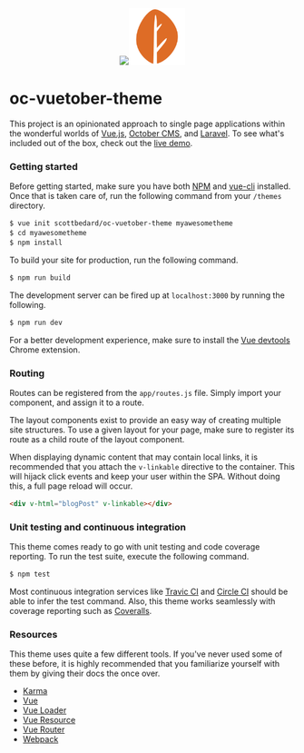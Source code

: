 <p align="center">
    <a href="//github.com/vuejs/vue" target="_blank"><img src="http://vuejs.org/images/logo.png" width="auto" height="105px"><a href="//github.com/octobercms/october" target="_blank"><img src="https://raw.githubusercontent.com/octobercms/october/master/themes/demo/assets/images/october.png" alt="October" width="auto" height="100px" /></a></a>
</p>

# oc-vuetober-theme

This project is an opinionated approach to single page applications within the wonderful worlds of [Vue.js](https://vuejs.org), [October CMS](https://octobercms.com), and [Laravel](https://laravel.com). To see what's included out of the box, check out the [live demo](http://vuetober.scottbedard.net).

<a name="getting-started"></a>
### Getting started

Before getting started, make sure you have both [NPM](https://www.npmjs.com) and [vue-cli](https://github.com/vuejs/vue-cli) installed. Once that is taken care of, run the following command from your `/themes` directory.

```bash
$ vue init scottbedard/oc-vuetober-theme myawesometheme
$ cd myawesometheme
$ npm install
```

To build your site for production, run the following command.

```bash
$ npm run build
```

The development server can be fired up at `localhost:3000` by running the following.

```bash
$ npm run dev
```

For a better development experience, make sure to install the [Vue devtools](https://github.com/vuejs/vue-devtools) Chrome extension.

<a name="routing"></a>
### Routing

Routes can be registered from the `app/routes.js` file. Simply import your component, and assign it to a route.

The layout components exist to provide an easy way of creating multiple site structures. To use a given layout for your page, make sure to register its route as a child route of the layout component.

When displaying dynamic content that may contain local links, it is recommended that you attach the `v-linkable` directive to the container. This will hijack click events and keep your user within the SPA. Without doing this, a full page reload will occur.

```html
<div v-html="blogPost" v-linkable></div>
```

<a name="unit-testing"></a>
### Unit testing and continuous integration

This theme comes ready to go with unit testing and code coverage reporting. To run the test suite, execute the following command.

```bash
$ npm test
```

Most continuous integration services like [Travic CI](https://travis-ci.org) and [Circle CI](https://circleci.com) should be able to infer the test command. Also, this theme works seamlessly with coverage reporting such as [Coveralls](https://coveralls.io).

<a name="resources"></a>
### Resources

This theme uses quite a few different tools. If you've never used some of these before, it is highly recommended that you familiarize yourself with them by giving their docs the once over.

- [Karma](https://karma-runner.github.io/1.0/index.html)
- [Vue](http://vuejs.org/guide)
- [Vue Loader](http://vue-loader.vuejs.org)
- [Vue Resource](https://github.com/vuejs/vue-resource)
- [Vue Router](http://router.vuejs.org)
- [Webpack](https://webpack.github.io)
